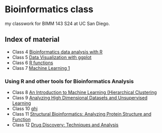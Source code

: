 # Bioinformatics class
my classwork for BIMM 143 S24 at UC San Diego.

## Index of material

- Class 4 [Bioinformatics data analysis with R](https://github.com/ChachaChawdhary/bimm143_githu/blob/main/class%204/class04.pdf)
- Class 5 [Data Visualization with ggplot](https://github.com/ChachaChawdhary/bimm143_githu/blob/main/class%205/class05.pdf)
- Class 6 [R functions](https://github.com/ChachaChawdhary/bimm143_githu/blob/main/class%206/class06.pdf)
- Class 7 [Machine Learning 1](https://github.com/ChachaChawdhary/bimm143_githu/blob/main/class%207/class-07.pdf)

### Using R and other tools for Bioinformatics Analysis

- Class 8 [An Introduction to Machine Learning (Hierarchical Clustering](https://github.com/ChachaChawdhary/bimm143_githu/blob/main/class%208/class08.pdf)
- Class 9 [Analyzing High Dimensional Datasets and Unsupervised Learning](https://github.com/ChachaChawdhary/bimm143_githu/blob/main/class%209/class09.pdf)
- Class 10 [ghj]()
- Class 11 [Structural Bioinformatics: Analyzing Protein Structure and Function]()
- Class 12 [Drug Discovery: Techniques and Analysis]()

